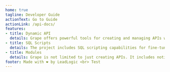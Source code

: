 ```yaml
---
home: true
tagline: Developer Guide
actionText: Go to Guide
actionLink: /api-docs/
features:
- title: Dynamic API
  details: Grape offers powerful tools for creating and managing APIs without requiring deep programming knowledge.
- title: SQL Scripts
  details: The project includes SQL scripting capabilities for fine-tuned database management and control.
- title: Modules
  details: Grape is not limited to just creating APIs. It includes notification, mailing, and task scheduler modules.
footer: Made with ❤️ by LeadLogic <br> Test
---
```

